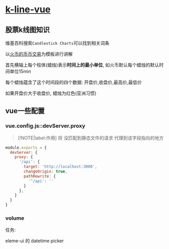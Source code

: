 # [k-line-vue](2019/11/k-line-vue)

## 股票k线图知识

维基百科搜索`Candlestick Charts`可以找到相关词条

以[火币的币币交易](https://www.huobi.com/en-us/exchange/)为模板进行讲解

首先横轴上每个柱体(蜡烛)表示**时间上的最小单位**, 如火币默认每个蜡烛的默认时间单位15min

每个蜡烛蕴含了这个时间段的四个数据: 开盘价,收盘价,最高价,最低价

如果开盘价大于收盘价, 蜡烛为红色(亚洲习惯)

## vue一些配置

### vue.config.js::devServer.proxy

> [!NOTE|label:作用]
> 将 没匹配到静态文件的请求 代理到该字段指向的地方

```js
module.exports = {
  devServer: {
    proxy: {
      '/api': {
        target: 'http://localhost:3000',
        changeOrigin: true,
        pathRewrite: {
          '^/api': ''
        }
      },
    }
  }
}
```

### volume

任务:

eleme-ui 的 datetime picker